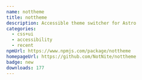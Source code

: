 ```yaml
---
name: nottheme
title: nottheme
description: Accessible theme switcher for Astro
categories:
  - css+ui
  - accessibility
  - recent
npmUrl: https://www.npmjs.com/package/nottheme
homepageUrl: https://github.com/NotNite/nottheme
badge: new
downloads: 177
---
```

